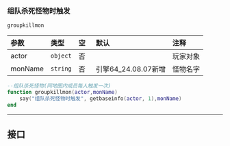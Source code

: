### 组队杀死怪物时触发

`groupkillmon`

| 参数    | 类型     | 空   | 默认                | 注释     |
| :------ | :------- | :--- | :------------------ | :------- |
| actor   | `object` | 否   |                     | 玩家对象 |
| monName | `string` | 否   | 引擎64_24.08.07新增 | 怪物名字 |
```lua
--组队杀死怪物(同地图内成员每人触发一次)
function groupkillmon(actor,monName)
    say("组队杀死怪物时触发", getbaseinfo(actor, 1),monName)
end
```

------------

## 接口

